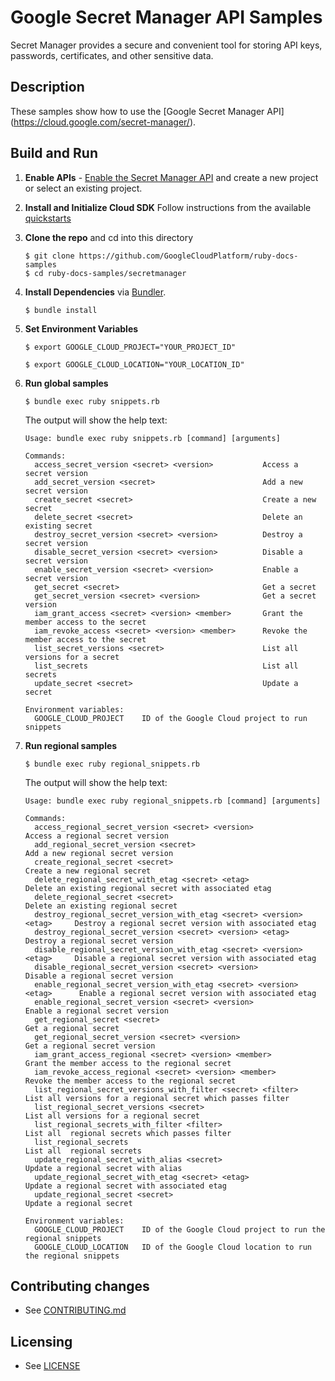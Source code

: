 # Google Secret Manager API Samples

Secret Manager provides a secure and convenient tool for storing API keys,
passwords, certificates, and other sensitive data.


## Description

These samples show how to use the [Google Secret Manager API]
(https://cloud.google.com/secret-manager/).

## Build and Run
1.  **Enable APIs** - [Enable the Secret Manager API](https://console.cloud.google.com/flows/enableapi?apiid=secretmanager.googleapis.com)
    and create a new project or select an existing project.

1.  **Install and Initialize Cloud SDK**
    Follow instructions from the available [quickstarts](https://cloud.google.com/sdk/docs/quickstarts)

1.  **Clone the repo** and cd into this directory

    ```text
    $ git clone https://github.com/GoogleCloudPlatform/ruby-docs-samples
    $ cd ruby-docs-samples/secretmanager
    ```

1. **Install Dependencies** via [Bundler](https://bundler.io).

    ```text
    $ bundle install
    ```

1. **Set Environment Variables**

    ```text
    $ export GOOGLE_CLOUD_PROJECT="YOUR_PROJECT_ID"
    ```

    ```text
    $ export GOOGLE_CLOUD_LOCATION="YOUR_LOCATION_ID"
    ```

1. **Run global samples**

    ```text
    $ bundle exec ruby snippets.rb
    ```

    The output will show the help text:

    ```text
    Usage: bundle exec ruby snippets.rb [command] [arguments]

    Commands:
      access_secret_version <secret> <version>           Access a secret version
      add_secret_version <secret>                        Add a new secret version
      create_secret <secret>                             Create a new secret
      delete_secret <secret>                             Delete an existing secret
      destroy_secret_version <secret> <version>          Destroy a secret version
      disable_secret_version <secret> <version>          Disable a secret version
      enable_secret_version <secret> <version>           Enable a secret version
      get_secret <secret>                                Get a secret
      get_secret_version <secret> <version>              Get a secret version
      iam_grant_access <secret> <version> <member>       Grant the member access to the secret
      iam_revoke_access <secret> <version> <member>      Revoke the member access to the secret
      list_secret_versions <secret>                      List all versions for a secret
      list_secrets                                       List all secrets
      update_secret <secret>                             Update a secret

    Environment variables:
      GOOGLE_CLOUD_PROJECT    ID of the Google Cloud project to run snippets
    ```
1. **Run regional samples**

    ```text
    $ bundle exec ruby regional_snippets.rb
    ```

    The output will show the help text:

    ```text
    Usage: bundle exec ruby regional_snippets.rb [command] [arguments]

    Commands:
      access_regional_secret_version <secret> <version>                       Access a regional secret version
      add_regional_secret_version <secret>                                    Add a new regional secret version
      create_regional_secret <secret>                                         Create a new regional secret
      delete_regional_secret_with_etag <secret> <etag>                        Delete an existing regional secret with associated etag
      delete_regional_secret <secret>                                         Delete an existing regional secret
      destroy_regional_secret_version_with_etag <secret> <version> <etag>     Destroy a regional secret version with associated etag
      destroy_regional_secret_version <secret> <version> <etag>               Destroy a regional secret version
      disable_regional_secret_version_with_etag <secret> <version> <etag>     Disable a regional secret version with associated etag
      disable_regional_secret_version <secret> <version>                      Disable a regional secret version
      enable_regional_secret_version_with_etag <secret> <version> <etag>      Enable a regional secret version with associated etag
      enable_regional_secret_version <secret> <version>                       Enable a regional secret version
      get_regional_secret <secret>                                            Get a regional secret
      get_regional_secret_version <secret> <version>                          Get a regional secret version
      iam_grant_access_regional <secret> <version> <member>                   Grant the member access to the regional secret
      iam_revoke_access_regional <secret> <version> <member>                  Revoke the member access to the regional secret
      list_regional_secret_versions_with_filter <secret> <filter>             List all versions for a regional secret which passes filter
      list_regional_secret_versions <secret>                                  List all versions for a regional secret
      list_regional_secrets_with_filter <filter>                              List all  regional secrets which passes filter
      list_regional_secrets                                                   List all  regional secrets
      update_regional_secret_with_alias <secret>                              Update a regional secret with alias
      update_regional_secret_with_etag <secret> <etag>                        Update a regional secret with associated etag
      update_regional_secret <secret>                                         Update a regional secret

    Environment variables:
      GOOGLE_CLOUD_PROJECT    ID of the Google Cloud project to run the regional snippets
      GOOGLE_CLOUD_LOCATION   ID of the Google Cloud location to run the regional snippets
    ```


## Contributing changes

* See [CONTRIBUTING.md](../CONTRIBUTING.md)

## Licensing

* See [LICENSE](../LICENSE)
